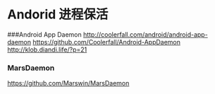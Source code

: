 # Andorid 进程保活
###Android App Daemon
http://coolerfall.com/android/android-app-daemon
https://github.com/Coolerfall/Android-AppDaemon
http://klob.diandi.life/?p=21

### MarsDaemon
https://github.com/Marswin/MarsDaemon
